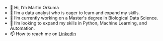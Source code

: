 - 👋 Hi, I’m Martin Orkuma
- 👀 I’m a data analyst who is eager to learn and expand my skills. 
- 🌱 I’m currently working on a Master's degree in Biological Data Science. 
- 💞️ I’m looking to expand my skills in Python, Machine Learning, and Automation. 
- 📫 How to reach me on [LinkedIn](https://www.linkedin.com/in/martin-orkuma/)


<!---
martinorkuma/martinorkuma is a ✨ special ✨ repository because its `README.md` (this file) appears on your GitHub profile.
You can click the Preview link to take a look at your changes.
--->
